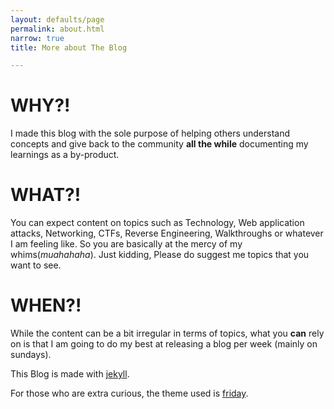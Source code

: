 ```yaml
---
layout: defaults/page
permalink: about.html
narrow: true
title: More about The Blog

---
```


# WHY?!
I made this blog with the sole purpose of helping others understand concepts and give back to the community **all the while** documenting my learnings as a by-product.

# WHAT?!
You can expect content on topics such as Technology, Web application attacks, Networking, CTFs, Reverse Engineering, Walkthroughs or whatever I am feeling like.
So you are basically at the mercy of my whims(*muahahaha*). Just kidding, Please do suggest me topics that you want to see.

# WHEN?!
While the content can be a bit irregular in terms of topics, what you **can** rely on is that I am going to do my best at releasing a blog per week (mainly on sundays).

This Blog is made with [jekyll].

For those who are extra curious, the theme used is [friday]. 

[jekyll]: https://jekyllrb.com/
[friday]:https://github.com/sfreytag/friday-theme


